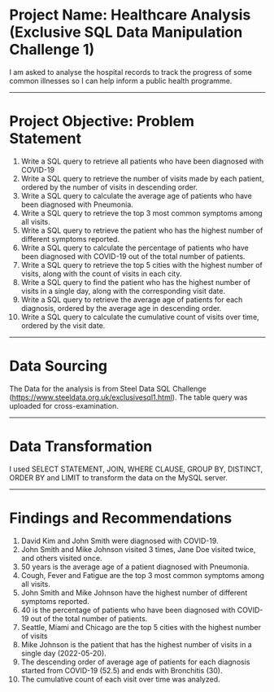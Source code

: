 # Project Name: Healthcare Analysis (Exclusive SQL Data Manipulation Challenge 1)
I am asked to analyse the hospital records to track the progress of some common illnesses so I can help inform a public health programme.

----
# Project Objective: Problem Statement
1. Write a SQL query to retrieve all patients who have been diagnosed with COVID-19
2. Write a SQL query to retrieve the number of visits made by each patient, ordered by the number of visits in descending order.
3. Write a SQL query to calculate the average age of patients who have been diagnosed with Pneumonia.
4. Write a SQL query to retrieve the top 3 most common symptoms among all visits.
5. Write a SQL query to retrieve the patient who has the highest number of different symptoms reported.
6. Write a SQL query to calculate the percentage of patients who have been diagnosed with COVID-19 out of the total number of patients.
7. Write a SQL query to retrieve the top 5 cities with the highest number of visits, along with the count of visits in each city.
8. Write a SQL query to find the patient who has the highest number of visits in a single day, along with the corresponding visit date.
9. Write a SQL query to retrieve the average age of patients for each diagnosis, ordered by the average age in descending order.
10. Write a SQL query to calculate the cumulative count of visits over time, ordered by the visit date.


----
# Data Sourcing
The Data for the analysis is from Steel Data SQL Challenge (https://www.steeldata.org.uk/exclusivesql1.html). The table query was uploaded for cross-examination. 



----
# Data Transformation
I used SELECT STATEMENT, JOIN, WHERE CLAUSE, GROUP BY, DISTINCT, ORDER BY and LIMIT to transform the data on the MySQL server.


----
# Findings and Recommendations
1. David Kim and John Smith were diagnosed with COVID-19.
2. John Smith and Mike Johnson visited 3 times, Jane Doe visited twice, and others visited once.
3. 50 years is the average age of a patient diagnosed with Pneumonia.
4. Cough, Fever and Fatigue are the top 3 most common symptoms among all visits.
5. John Smith and Mike Johnson have the highest number of different symptoms reported.
6. 40 is the percentage of patients who have been diagnosed with COVID-19 out of the total number of patients.
7. Seattle, Miami and Chicago are the top 5 cities with the highest number of visits
8. Mike Johnson is the patient that has the highest number of visits in a single day (2022-05-20).
9. The descending order of average age of patients for each diagnosis started from COVID-19 (52.5) and ends with Bronchitis (30).
10. The cumulative count of each visit over time was analyzed.
